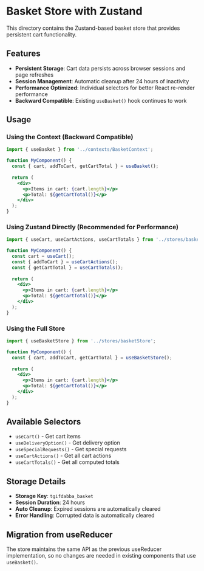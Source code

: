 # Basket Store with Zustand

This directory contains the Zustand-based basket store that provides persistent cart functionality.

## Features

- **Persistent Storage**: Cart data persists across browser sessions and page refreshes
- **Session Management**: Automatic cleanup after 24 hours of inactivity
- **Performance Optimized**: Individual selectors for better React re-render performance
- **Backward Compatible**: Existing `useBasket()` hook continues to work

## Usage

### Using the Context (Backward Compatible)

```jsx
import { useBasket } from '../contexts/BasketContext';

function MyComponent() {
  const { cart, addToCart, getCartTotal } = useBasket();
  
  return (
    <div>
      <p>Items in cart: {cart.length}</p>
      <p>Total: ${getCartTotal()}</p>
    </div>
  );
}
```

### Using Zustand Directly (Recommended for Performance)

```jsx
import { useCart, useCartActions, useCartTotals } from '../stores/basketStore';

function MyComponent() {
  const cart = useCart();
  const { addToCart } = useCartActions();
  const { getCartTotal } = useCartTotals();
  
  return (
    <div>
      <p>Items in cart: {cart.length}</p>
      <p>Total: ${getCartTotal()}</p>
    </div>
  );
}
```

### Using the Full Store

```jsx
import { useBasketStore } from '../stores/basketStore';

function MyComponent() {
  const { cart, addToCart, getCartTotal } = useBasketStore();
  
  return (
    <div>
      <p>Items in cart: {cart.length}</p>
      <p>Total: ${getCartTotal()}</p>
    </div>
  );
}
```

## Available Selectors

- `useCart()` - Get cart items
- `useDeliveryOption()` - Get delivery option
- `useSpecialRequests()` - Get special requests
- `useCartActions()` - Get all cart actions
- `useCartTotals()` - Get all computed totals

## Storage Details

- **Storage Key**: `tgifdabba_basket`
- **Session Duration**: 24 hours
- **Auto Cleanup**: Expired sessions are automatically cleared
- **Error Handling**: Corrupted data is automatically cleared

## Migration from useReducer

The store maintains the same API as the previous useReducer implementation, so no changes are needed in existing components that use `useBasket()`.
